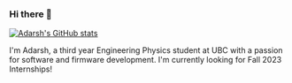 ### Hi there 👋

<!--
**adarshgovi/adarshgovi** is a ✨ _special_ ✨ repository because its `README.md` (this file) appears on your GitHub profile.


Here are some ideas to get you started:

- 🔭 I’m currently working on developing my machine learning and AI skillset
- 🌱 I’m currently learning ...
- 👯 I’m looking to collaborate on ...
- 🤔 I’m looking for help with ...
- 💬 Ask me about ...
- 📫 How to reach me: ...
- 😄 Pronouns: He/Him
- ⚡ Fun fact: ...
-->
[![Adarsh's GitHub stats](https://github-readme-stats.vercel.app/api?username=adarshgovi)](https://github.com/anuraghazra/github-readme-stats)

I'm Adarsh, a third year Engineering Physics student at UBC with a passion for software and firmware development. I'm currently looking for Fall 2023 Internships!
